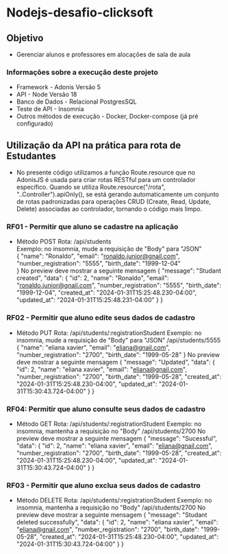 # Nodejs-desafio-clicksoft
## Objetivo
- Gerenciar alunos e professores em alocações de sala de aula
### Informações sobre a execução deste projeto
- Framework - Adonis Versão 5
- API - Node Versão 18
- Banco de Dados - Relacional PostgresSQL
- Teste de API - Insomnia
- Outros métodos de execução - Docker,  Docker-compose (já pré configurado)
## Utilização da API na prática para rota de Estudantes
- No presente código utilizamos a função Route.resource que no AdonisJS é usada para criar rotas RESTful para um controlador específico. Quando se utiliza Route.resource("/rota", "..Controller").apiOnly(), se está gerando automaticamente um conjunto de rotas padronizadas para operações CRUD (Create, Read, Update, Delete) associadas ao controlador, tornando o código mais limpo.
### RF01 - Permitir que aluno se cadastre na aplicação
* Método POST
Rota: /api/students <br/>
Exemplo: no insomnia, mude a requisição de "Body" para "JSON" <br/>
{
	"name": "Ronaldo",
	"email": "ronaldo.junior@gnail.com",
	"number_registration": "5555",
	"birth_date": "1999-12-04"  
}
No preview deve mostrar a seguinte mensagem
{
	"message": "Studant created",
	"data": {
		"id": 2,
		"name": "Ronaldo",
		"email": "ronaldo.junior@gnail.com",
		"number_registration": "5555",
		"birth_date": "1999-12-04",
		"created_at": "2024-01-31T15:25:48.230-04:00",
		"updated_at": "2024-01-31T15:25:48.231-04:00"
	}
}

### RF02 - Permitir que aluno edite seus dados de cadastro
- Método PUT
Rota: /api/students/:registrationStudent
Exemplo: no insomnia, mude a requisição de "Body" para "JSON"
/api/students/5555
{
	"name": "eliana xavier",
	"email": "eliana@gnail.com",
	"number_registration": "2700",
	"birth_date": "1999-05-28" 
}
No preview deve mostrar a seguinte mensagem
{
	"message": "Updated",
	"data": {
		"id": 2,
		"name": "eliana xavier",
		"email": "eliana@gnail.com",
		"number_registration": "2700",
		"birth_date": "1999-05-28",
		"created_at": "2024-01-31T15:25:48.230-04:00",
		"updated_at": "2024-01-31T15:30:43.724-04:00"
	}
}

### RF04: Permitir que aluno consulte seus dados de cadastro
- Método GET
Rota: /api/students/:registrationStudent
Exemplo: no insomnia, mantenha a requisição no "Body"
/api/students/2700
No preview deve mostrar a seguinte mensagem
{
	"message": "Sucessful",
	"data": {
		"id": 2,
		"name": "eliana xavier",
		"email": "eliana@gnail.com",
		"number_registration": "2700",
		"birth_date": "1999-05-28",
		"created_at": "2024-01-31T15:25:48.230-04:00",
		"updated_at": "2024-01-31T15:30:43.724-04:00"
	}
}

### RF03 - Permitir que aluno exclua seus dados de cadastro
- Método DELETE
Rota: /api/students/:registrationStudent
Exemplo: no insomnia, mantenha a requisição no "Body"
/api/students/2700
No preview deve mostrar a seguinte mensagem
{
	"message": "Studant deleted successfully",
	"data": {
		"id": 2,
		"name": "eliana xavier",
		"email": "eliana@gnail.com",
		"number_registration": "2700",
		"birth_date": "1999-05-28",
		"created_at": "2024-01-31T15:25:48.230-04:00",
		"updated_at": "2024-01-31T15:30:43.724-04:00"
	}
}



